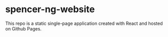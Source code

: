 # spencer-ng-website

This repo is a static single-page application created with React and hosted on Github Pages.


